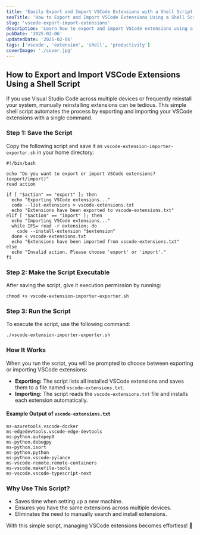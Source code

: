 ```yaml
---
title: 'Easily Export and Import VSCode Extensions with a Shell Script'
seoTitle: 'How to Export and Import VSCode Extensions Using a Shell Script'
slug: 'vscode-export-import-extensions'
description: 'Learn how to export and import VSCode extensions using a simple shell script. This script saves your installed extensions to a file and allows easy reinstallation without manually clicking the install button.'
pubDate: '2025-02-06'
updatedDate: '2025-02-06'
tags: ['vscode', 'extension', 'shell', 'productivity']
coverImage: './cover.jpg'
---
```


## How to Export and Import VSCode Extensions Using a Shell Script

If you use Visual Studio Code across multiple devices or frequently reinstall your system, manually reinstalling extensions can be tedious. This simple shell script automates the process by exporting and importing your VSCode extensions with a single command.

### Step 1: Save the Script
Copy the following script and save it as `vscode-extension-importer-exporter.sh` in your home directory:

```shell
#!/bin/bash

echo "Do you want to export or import VSCode extensions? (export/import)"
read action

if [ "$action" == "export" ]; then
  echo "Exporting VSCode extensions..."
  code --list-extensions > vscode-extensions.txt
  echo "Extensions have been exported to vscode-extensions.txt"
elif [ "$action" == "import" ]; then
  echo "Importing VSCode extensions..."
  while IFS= read -r extension; do
    code --install-extension "$extension"
  done < vscode-extensions.txt
  echo "Extensions have been imported from vscode-extensions.txt"
else
  echo "Invalid action. Please choose 'export' or 'import'."
fi
```

### Step 2: Make the Script Executable
After saving the script, give it execution permission by running:

```shell
chmod +x vscode-extension-importer-exporter.sh
```

### Step 3: Run the Script
To execute the script, use the following command:

```shell
./vscode-extension-importer-exporter.sh
```

### How It Works
When you run the script, you will be prompted to choose between exporting or importing VSCode extensions:

- **Exporting:** The script lists all installed VSCode extensions and saves them to a file named `vscode-extensions.txt`.
- **Importing:** The script reads the `vscode-extensions.txt` file and installs each extension automatically.

#### Example Output of `vscode-extensions.txt`
```text
ms-azuretools.vscode-docker
ms-edgedevtools.vscode-edge-devtools
ms-python.autopep8
ms-python.debugpy
ms-python.isort
ms-python.python
ms-python.vscode-pylance
ms-vscode-remote.remote-containers
ms-vscode.makefile-tools
ms-vscode.vscode-typescript-next
```

### Why Use This Script?
- Saves time when setting up a new machine.
- Ensures you have the same extensions across multiple devices.
- Eliminates the need to manually search and install extensions.

With this simple script, managing VSCode extensions becomes effortless! 🚀


